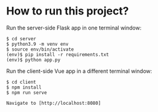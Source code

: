 # How to run this project?

Run the server-side Flask app in one terminal window:

    
    $ cd server
    $ python3.9 -m venv env
    $ source env/bin/activate
    (env)$ pip install -r requirements.txt
    (env)$ python app.py
    

Run the client-side Vue app in a different terminal window:

    
    $ cd client
    $ npm install
    $ npm run serve
    
    Navigate to [http://localhost:8080]
